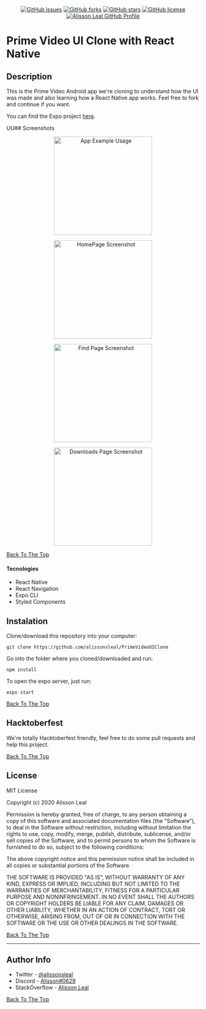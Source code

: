 <p align="center">
    <a href="https://github.com/Alissonsleal/PrimeVideoUIClone/issues"><img alt="GitHub issues" src="https://img.shields.io/github/issues/Alissonsleal/PrimeVideoUIClone?color=sucess&style=flat-square"></a>
    <a href="https://github.com/Alissonsleal/PrimeVideoUIClone/network"><img alt="GitHub forks" src="https://img.shields.io/github/forks/Alissonsleal/PrimeVideoUIClone?color=sucess&style=flat-square"></a>
    <a href="https://github.com/Alissonsleal/PrimeVideoUIClone/stargazers"><img alt="GitHub stars" src="https://img.shields.io/github/stars/Alissonsleal/PrimeVideoUIClone?color=sucess&style=flat-square"></a>
    <a href="https://github.com/Alissonsleal/PrimeVideoUIClone/blob/master/LICENSE"><img alt="GitHub license" src="https://img.shields.io/github/license/Alissonsleal/PrimeVideoUIClone?color=sucess&style=flat-square"></a>
    <a href="https://github.com/Alissonsleal/"><img alt="Alisson Leal GitHub Profile" src="https://img.shields.io/badge/made%20by-Alisson%20Leal-sucess?style=flat-square&logo=appveyor"></a>
</p>

# Prime Video UI Clone with React Native

## Description

This is the Prime Video Android app we're cloning to understand how the UI was made and also learning how a React Native app works. Feel free to fork and continue if you want.

You can find the Expo project [here](https://expo.io/@alissonsleal/PrimeVideoUIClone).

UU## Screenshots

<p align="center">
<img src="https://i.imgur.com/5VPzSvY.gif" alt="App Example Usage" width="256px">
</p>

<p align="center">
<img src="https://i.imgur.com/Bx0zP89.png" alt="HomePage Screenshot" width="256px">
</p>

<p align="center">
<img src="https://i.imgur.com/Nk4LXgH.png" alt="Find Page Screenshot" width="256px">
</p>

<p align="center">
<img src="https://i.imgur.com/OZWgkC6.png" alt="Downloads Page Screenshot" width="256px">
</p>

[Back To The Top](#Description)

#### Tecnologies

- React Native
- React Navigation
- Expo CLI
- Styled Components

## Instalation

Clone/download this repository into your computer:

`git clone https://github.com/alissonsleal/PrimeVideoUIClone`

Go into the folder where you cloned/downloaded and run:

`npm install`

To open the expo server, just run:

`expo start`

[Back To The Top](#Description)

## Hacktoberfest

We're totally Hacktoberfest friendly, feel free to do some pull requests and help this project.

[Back To The Top](#Description)

## License

MIT License

Copyright (c) 2020 Alisson Leal

Permission is hereby granted, free of charge, to any person obtaining a copy
of this software and associated documentation files (the "Software"), to deal
in the Software without restriction, including without limitation the rights
to use, copy, modify, merge, publish, distribute, sublicense, and/or sell
copies of the Software, and to permit persons to whom the Software is
furnished to do so, subject to the following conditions:

The above copyright notice and this permission notice shall be included in all
copies or substantial portions of the Software.

THE SOFTWARE IS PROVIDED "AS IS", WITHOUT WARRANTY OF ANY KIND, EXPRESS OR
IMPLIED, INCLUDING BUT NOT LIMITED TO THE WARRANTIES OF MERCHANTABILITY,
FITNESS FOR A PARTICULAR PURPOSE AND NONINFRINGEMENT. IN NO EVENT SHALL THE AUTHORS OR COPYRIGHT HOLDERS BE LIABLE FOR ANY CLAIM, DAMAGES OR OTHER LIABILITY, WHETHER IN AN ACTION OF CONTRACT, TORT OR OTHERWISE, ARISING FROM, OUT OF OR IN CONNECTION WITH THE SOFTWARE OR THE USE OR OTHER DEALINGS IN THE SOFTWARE.

[Back To The Top](#Description)

---

## Author Info

- Twitter - [@alissonsleal](https://twitter.com/alissonsleal)
- Discord - [Alisson#0629](https://discord.com/)
- StackOverflow - [Alisson Leal](https://stackoverflow.com/users/14122260/alisson-leal)

[Back To The Top](#Description)
